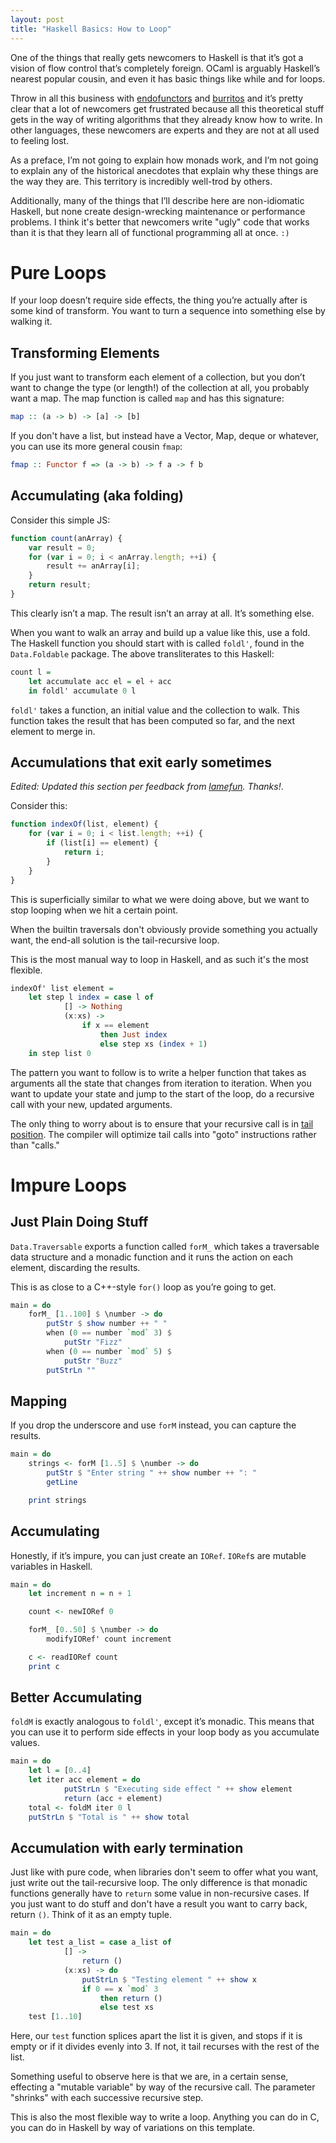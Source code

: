 ```yaml
---
layout: post
title: "Haskell Basics: How to Loop"
---
```

One of the things that really gets newcomers to Haskell is that it’s got a vision of flow control that’s completely foreign.  OCaml is arguably Haskell’s nearest popular cousin, and even it has basic things like while and for loops.

Throw in all this business with [endofunctors](http://stackoverflow.com/questions/3870088/a-monad-is-just-a-monoid-in-the-category-of-endofunctors-whats-the-problem) and [burritos](https://byorgey.wordpress.com/2009/01/12/abstraction-intuition-and-the-monad-tutorial-fallacy/) and it’s pretty clear that a lot of newcomers get frustrated because all this theoretical stuff gets in the way of writing algorithms that they already know how to write.  In other languages, these newcomers are experts and they are not at all used to feeling lost.

As a preface, I’m not going to explain how monads work, and I’m not going to explain any of the historical anecdotes that explain why these things are the way they are.  This territory is incredibly well-trod by others.

Additionally, many of the things that I’ll describe here are non-idiomatic Haskell, but none create design-wrecking maintenance or performance problems.  I think it's better that newcomers write "ugly" code that works than it is that they learn all of functional programming all at once. `:)`

# Pure Loops

If your loop doesn’t require side effects, the thing you’re actually after is some kind of transform.  You want to turn a sequence into something else by walking it.

## Transforming Elements

If you just want to transform each element of a collection, but you don’t want to change the type (or length!) of the collection at all, you probably want a map.  The map function is called `map` and has this signature:

```haskell
map :: (a -> b) -> [a] -> [b]
```

If you don't have a list, but instead have a Vector, Map, deque or whatever, you can use its more general cousin `fmap`:

```haskell
fmap :: Functor f => (a -> b) -> f a -> f b
```

## Accumulating (aka folding)

Consider this simple JS:

```js
function count(anArray) {
    var result = 0;
    for (var i = 0; i < anArray.length; ++i) {
        result += anArray[i];
    }
    return result;
}
```

This clearly isn’t a map.  The result isn’t an array at all.  It’s something else.

When you want to walk an array and build up a value like this, use a fold.  The Haskell function you should start with is called `foldl'`, found in the `Data.Foldable` package.  The above transliterates to this Haskell:

```haskell
count l =
    let accumulate acc el = el + acc
    in foldl' accumulate 0 l
```

`foldl'` takes a function, an initial value and the collection to walk.  This function takes the result that has been computed so far, and the next element to merge in.

## Accumulations that exit early sometimes

*Edited: Updated this section per feedback from [lamefun](https://www.reddit.com/user/lamefun).  Thanks!*.

Consider this:

```js
function indexOf(list, element) {
    for (var i = 0; i < list.length; ++i) {
        if (list[i] == element) {
            return i;
        }
    }
}
```

This is superficially similar to what we were doing above, but we want to stop looping when we hit a certain point.

When the builtin traversals don't obviously provide something you actually want, the end-all solution is the tail-recursive loop.

This is the most manual way to loop in Haskell, and as such it's the most flexible.

```haskell
indexOf' list element =
    let step l index = case l of
            [] -> Nothing
            (x:xs) ->
                if x == element
                    then Just index
                    else step xs (index + 1)
    in step list 0
```

The pattern you want to follow is to write a helper function that takes as arguments all the state that changes from iteration to iteration.  When you want to update your state and jump to the start of the loop, do a recursive call with your new, updated arguments.

The only thing to worry about is to ensure that your recursive call is in [tail position](https://en.wikipedia.org/wiki/Tail_call).  The compiler will optimize tail calls into "goto" instructions rather than "calls."

# Impure Loops

## Just Plain Doing Stuff

`Data.Traversable` exports a function called `forM_` which takes a traversable data structure and a monadic function and it runs the action on each element, discarding the results.

This is as close to a C++-style `for()` loop as you’re going to get.

```haskell
main = do
    forM_ [1..100] $ \number -> do
        putStr $ show number ++ " "
        when (0 == number `mod` 3) $
            putStr "Fizz"
        when (0 == number `mod` 5) $
            putStr "Buzz"
        putStrLn ""
```

## Mapping
If you drop the underscore and use `forM` instead, you can capture the results.

```haskell
main = do
    strings <- forM [1..5] $ \number -> do
        putStr $ "Enter string " ++ show number ++ ": "
        getLine

    print strings
```

## Accumulating

Honestly, if it’s impure, you can just create an `IORef`.  `IORef`s are mutable variables in Haskell.

```haskell
main = do
    let increment n = n + 1

    count <- newIORef 0

    forM_ [0..50] $ \number -> do
        modifyIORef' count increment

    c <- readIORef count
    print c
```

## Better Accumulating

`foldM` is exactly analogous to `foldl'`, except it’s monadic.  This means that you can use it to perform side effects in your loop body as you accumulate values.

```haskell
main = do
    let l = [0..4]
    let iter acc element = do
            putStrLn $ "Executing side effect " ++ show element
            return (acc + element)
    total <- foldM iter 0 l
    putStrLn $ "Total is " ++ show total
```

## Accumulation with early termination

Just like with pure code, when libraries don't seem to offer what you want, just write out the tail-recursive loop.  The only difference is that monadic functions generally have to `return` some value in non-recursive cases.  If you just want to do stuff and don't have a result you want to carry back, return `()`.  Think of it as an empty tuple.

```haskell
main = do
    let test a_list = case a_list of
            [] ->
                return ()
            (x:xs) -> do
                putStrLn $ "Testing element " ++ show x
                if 0 == x `mod` 3
                    then return ()
                    else test xs
    test [1..10]
```

Here, our `test` function splices apart the list it is given, and stops if it is empty or if it divides evenly into 3.  If not, it tail recurses with the rest of the list.

Something useful to observe here is that we are, in a certain sense, effecting a "mutable variable" by way of the recursive call.  The parameter "shrinks" with each successive recursive step.

This is also the most flexible way to write a loop.  Anything you can do in C, you can do in Haskell by way of variations on this template.

